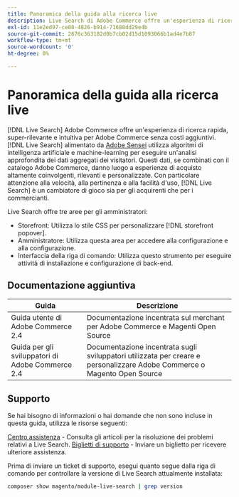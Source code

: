 ```yaml
---
title: Panoramica della guida alla ricerca live
description: Live Search di Adobe Commerce offre un'esperienza di ricerca rapida, super-rilevante e intuitiva.
exl-id: 11e2ed97-ce80-4826-b914-71688dd29e4b
source-git-commit: 2676c363182d0b7cb02d15d1093066b1ad4e7b87
workflow-type: tm+mt
source-wordcount: '0'
ht-degree: 0%

---
```


# Panoramica della guida alla ricerca live

[!DNL Live Search] Adobe Commerce offre un&#39;esperienza di ricerca rapida, super-rilevante e intuitiva per Adobe Commerce senza costi aggiuntivi. [!DNL Live Search] alimentato da [Adobe Sensei](https://www.adobe.com/sensei.html) utilizza algoritmi di intelligenza artificiale e machine-learning per eseguire un&#39;analisi approfondita dei dati aggregati dei visitatori. Questi dati, se combinati con il catalogo Adobe Commerce, danno luogo a esperienze di acquisto altamente coinvolgenti, rilevanti e personalizzate. Con particolare attenzione alla velocità, alla pertinenza e alla facilità d&#39;uso, [!DNL Live Search] è un cambiatore di gioco sia per gli acquirenti che per i commercianti.

Live Search offre tre aree per gli amministratori:

* Storefront: Utilizza lo stile CSS per personalizzare [!DNL storefront popover].
* Amministratore: Utilizza questa area per accedere alla configurazione e alla configurazione.
* Interfaccia della riga di comando: Utilizza questo strumento per eseguire attività di installazione e configurazione di back-end.

## Documentazione aggiuntiva

| Guida | Descrizione |
|--- |--- |
| Guida utente di Adobe Commerce 2.4 | Documentazione incentrata sul merchant per Adobe Commerce e Magenti Open Source |
| Guida per gli sviluppatori di Adobe Commerce 2.4 | Documentazione incentrata sugli sviluppatori utilizzata per creare e personalizzare Adobe Commerce o Magento Open Source |

## Supporto

Se hai bisogno di informazioni o hai domande che non sono incluse in questa guida, utilizza le risorse seguenti:

[Centro assistenza](https://support.magento.com/hc/en-us) - Consulta gli articoli per la risoluzione dei problemi relativi a Live Search.
[Biglietti di supporto](https://support.magento.com/hc/en-us/articles/360000913794#submit-ticket) - Inviare un biglietto per ricevere ulteriore assistenza.

Prima di inviare un ticket di supporto, esegui quanto segue dalla riga di comando per controllare la versione di Live Search attualmente installata:

```bash
composer show magento/module-live-search | grep version
```
